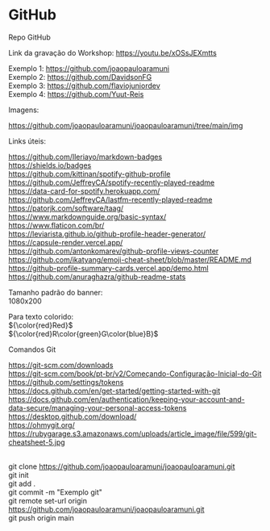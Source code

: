 # GitHub
Repo GitHub

Link da gravação do Workshop: https://youtu.be/xOSsJEXmtts

Exemplo 1: https://github.com/joaopauloaramuni
<br>Exemplo 2: https://github.com/DavidsonFG
<br>Exemplo 3: https://github.com/flaviojuniordev
<br>Exemplo 4: https://github.com/Yuut-Reis

Imagens:

https://github.com/joaopauloaramuni/joaopauloaramuni/tree/main/img

Links úteis:

https://github.com/Ileriayo/markdown-badges
<br>https://shields.io/badges
<br>https://github.com/kittinan/spotify-github-profile
<br>https://github.com/JeffreyCA/spotify-recently-played-readme
<br>https://data-card-for-spotify.herokuapp.com/
<br>https://github.com/JeffreyCA/lastfm-recently-played-readme
<br>https://patorjk.com/software/taag/
<br>https://www.markdownguide.org/basic-syntax/
<br>https://www.flaticon.com/br/
<br>https://leviarista.github.io/github-profile-header-generator/
<br>https://capsule-render.vercel.app/
<br>https://github.com/antonkomarev/github-profile-views-counter
<br>https://github.com/ikatyang/emoji-cheat-sheet/blob/master/README.md
<br>https://github-profile-summary-cards.vercel.app/demo.html
<br>https://github.com/anuraghazra/github-readme-stats

Tamanho padrão do banner:
<br>1080x200

Para texto colorido:
<br>
${\color{red}Red}$
<br>
${\color{red}R\color{green}G\color{blue}B}$

Comandos Git
<br>

https://git-scm.com/downloads
<br>https://git-scm.com/book/pt-br/v2/Começando-Configuração-Inicial-do-Git
<br>https://github.com/settings/tokens
<br>https://docs.github.com/en/get-started/getting-started-with-git
<br>https://docs.github.com/en/authentication/keeping-your-account-and-data-secure/managing-your-personal-access-tokens
<br>https://desktop.github.com/download/
<br>https://ohmygit.org/
<br>https://rubygarage.s3.amazonaws.com/uploads/article_image/file/599/git-cheatsheet-5.jpg

<br>git clone https://github.com/joaopauloaramuni/joaopauloaramuni.git
<br>git init
<br>git add .
<br>git commit -m "Exemplo git"
<br>git remote set-url origin https://github.com/joaopauloaramuni/joaopauloaramuni.git
<br>git push origin main
